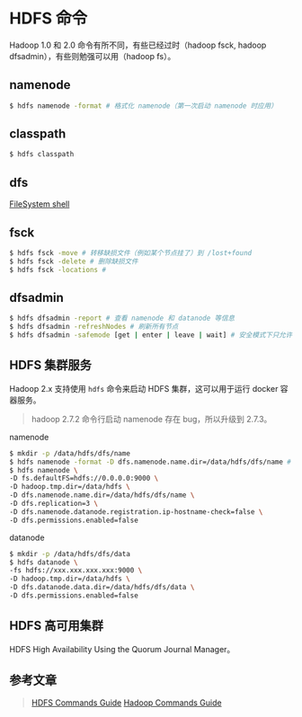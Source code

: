# HDFS 命令

Hadoop 1.0 和 2.0 命令有所不同，有些已经过时（hadoop fsck, hadoop dfsadmin），有些则勉强可以用（hadoop fs）。

## namenode

```bash
$ hdfs namenode -format # 格式化 namenode（第一次启动 namenode 时应用）
```

## classpath

```bash
$ hdfs classpath
```

## dfs

[FileSystem shell](./fs-shell.md)

## fsck

```bash
$ hdfs fsck -move # 转移缺损文件（例如某个节点挂了）到 /lost+found
$ hdfs fsck -delete # 删除缺损文件
$ hdfs fsck -locations # 
```

## dfsadmin

```bash
$ hdfs dfsadmin -report # 查看 namenode 和 datanode 等信息
$ hdfs dfsadmin -refreshNodes # 刷新所有节点
$ hdfs dfsadmin -safemode [get | enter | leave | wait] # 安全模式下只允许读不允许写。当有程序对 hdfs 进行读写操作时，hadoop 集群自动进入安全模式。
```

## HDFS 集群服务

Hadoop 2.x 支持使用 `hdfs` 命令来启动 HDFS 集群，这可以用于运行 docker 容器服务。

> hadoop 2.7.2 命令行启动 namenode 存在 bug，所以升级到 2.7.3。

namenode
```bash
$ mkdir -p /data/hdfs/dfs/name
$ hdfs namenode -format -D dfs.namenode.name.dir=/data/hdfs/dfs/name # 这里还存在 bug，指定的配置依然无效
$ hdfs namenode \
-D fs.defaultFS=hdfs://0.0.0.0:9000 \
-D hadoop.tmp.dir=/data/hdfs \
-D dfs.namenode.name.dir=/data/hdfs/dfs/name \
-D dfs.replication=3 \
-D dfs.namenode.datanode.registration.ip-hostname-check=false \
-D dfs.permissions.enabled=false
```

datanode
```bash
$ mkdir -p /data/hdfs/dfs/data
$ hdfs datanode \
-fs hdfs://xxx.xxx.xxx.xxx:9000 \
-D hadoop.tmp.dir=/data/hdfs \
-D dfs.datanode.data.dir=/data/hdfs/dfs/data \
-D dfs.permissions.enabled=false
```

## HDFS 高可用集群

HDFS High Availability Using the Quorum Journal Manager。



## 参考文章

> [HDFS Commands Guide](http://hadoop.apache.org/docs/r2.7.3/hadoop-project-dist/hadoop-hdfs/HDFSCommands.html)
> [Hadoop Commands Guide](http://hadoop.apache.org/docs/r2.7.3/hadoop-project-dist/hadoop-common/CommandsManual.html)

